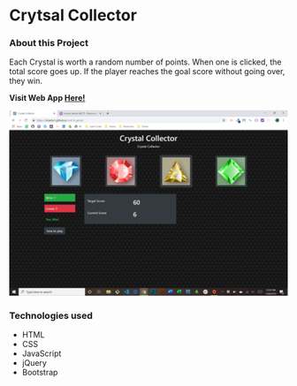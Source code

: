 # Crytsal Collector

### About this Project

Each Crystal is worth a random number of points. When one is clicked, the total score goes up. If the player reaches the goal score without going over, they win.

  **Visit Web App [Here!](https://dojeda1.github.io/unit-4-game/)**

![Web App Image](./demo.png)

### Technologies used

* HTML
* CSS
* JavaScript
* jQuery
* Bootstrap
